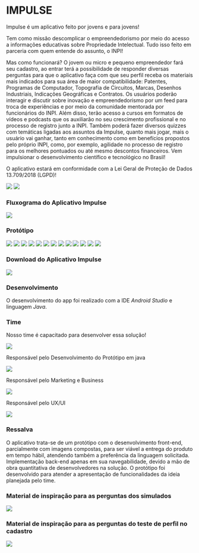 # IMPULSE

Impulse é um aplicativo feito por jovens e para jovens!

Tem como missão descomplicar o empreendedorismo por meio do acesso a informações educativas sobre Propriedade Intelectual. Tudo isso feito em parceria com quem entende do assunto, o INPI!

Mas como funcionará? O jovem ou micro e pequeno empreendedor fará seu cadastro, ao entrar terá a possibilidade de responder diversas perguntas para que o aplicativo faça com que seu perfil receba os materiais mais indicados para sua área de maior compatibilidade: Patentes, Programas de Computador, Topografia de Circuitos, Marcas, Desenhos Industriais, Indicações Geográficas e Contratos. Os usuários poderão interagir e discutir sobre inovação e empreendedorismo por um feed para troca de experiências e por meio da comunidade mentorada por funcionários do INPI. Além disso, terão acesso a cursos em formatos de vídeos e podcasts que os auxiliarão no seu crescimento profissional e no processo de registro junto a INPI. Também poderá fazer diversos quizzes com temáticas ligadas aos assuntos da Impulse, quanto mais jogar, mais o usuário vai ganhar, tanto em conhecimento como em benefícios propostos pelo próprio INPI, como, por exemplo, agilidade no processo de registro para os melhores pontuados ou até mesmo descontos financeiros.
Vem impulsionar o desenvolvimento científico e tecnológico no Brasil!

O aplicativo estará em conformidade com a Lei Geral de Proteção de Dados 13.709/2018 (LGPD)!

![](Imagens/impulse.jpeg)
![](Imagens/final.jpeg)



### Fluxograma do Aplicativo Impulse

![](Imagens/fluxoapp.jpeg)



### Protótipo
![](Imagens/app1.jpeg)
![](Imagens/app2.jpeg)
![](Imagens/app3.jpeg)
![](Imagens/app4.jpeg)
![](Imagens/app5.jpeg)
![](Imagens/app6.jpeg)
![](Imagens/app7.jpeg)
![](Imagens/app8.jpeg)
![](Imagens/app9.jpeg)
![](Imagens/app10.jpeg)
![](Imagens/app11.jpeg)
![](Imagens/app12.jpeg)
![](Imagens/app13.jpeg)



### Download do Aplicativo Impulse

[![](Imagens/logoapk.jpeg)](https://github.com/JulianaAlba/HackathonINPI/blob/master/APK/app-debug.apk?raw=true)



### Desenvolvimento

O desenvolvimento do app foi realizado com a IDE *Android Studio* e linguagem *Java*.



### Time

Nosso time é capacitado para desenvolver essa solução!

![](Imagens/uptech.jpeg)

Responsável pelo Desenvolvimento do Protótipo em java

![](Imagens/eu.jpeg)

Responsável pelo Marketing e Business

![](Imagens/duda.jpeg)

Responsável pelo UX/UI

![](Imagens/fe.jpeg)



### Ressalva

O aplicativo trata-se de um protótipo com o desenvolvimento front-end, parcialmente com imagens compostas, para ser viável a entrega do produto em tempo hábil, atendendo também a preferência da linguagem solicitada. Implementação back-end apenas em sua navegabilidade, devido a mão de obra quantitativa de desenvolvedores na solução. O protótipo foi desenvolvido para atender a apresentação de funcionalidades da ideia planejada pelo time.



### Material de inspiração para as perguntas dos simulados

[![](https://github.com/JulianaAlba/HackathonINPI/blob/master/Imagens/guia.PNG)](http://www.api.org.br/bancodearquivos/uploads/5250-pi---um-guia-em-forma-de-quest%C3%B5es.pdf?__cf_chl_jschl_tk__=377a8bd6bcf665c7f133e64cfd34a0cd2dd401b4-1618185591-0-AQeJBVo-t6YliWEG7SMkr_AC3P_qFlBhNMKe64k-2UjLyrfHwmbw0sqYQ1caCcWq5Pllub0WLfT5HvRd3yOYLObMG2aRrKa2HrFa5WOiB_6WLOeiSQXcC0fGtKGOCkKoynU2i5TIq4tlKVygneDnRRrDBm5PHDD6gBZGyZyqaoLQLDRTKfdLs7PDJaiGSuAJO96KKTstLpp0ulLxfSYmmL1z3SV1kxtEw9Eh7koZm9pE6jby5L33kTPwjxyevZXWpoZARZNESZTHlL3fugn4bYqE3cQ3A-VuA1Ke8cnzQnE2ipbYNH9t0Rw3i6Y4Eu0WkU4EDZbRDW0gzcPRUalCPi_NuIAZ1EQcbaSCyKx48v8KBtcbweLGZlp8MYGNHnzlC30VqlRdTPFhTOtGmMGx4fb4P6lcj3-g7JKX3b_yikRZuf3I76SOYQukWk0j5KmNPdPXnxcYQfrGasZvd97e-k4)



### Material de inspiração para as perguntas do teste de perfil no cadastro

[![](https://github.com/JulianaAlba/HackathonINPI/blob/master/Imagens/testecadastro.PNG)](https://blog.estacio.br/futuro-profissional/quiz-descobrir-o-seu-perfil-empreendedor/)


